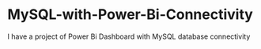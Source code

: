 # MySQL-with-Power-Bi-Connectivity
I have a project of Power Bi Dashboard with MySQL database connectivity
